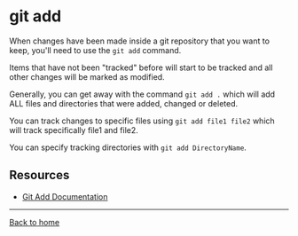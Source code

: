 # git add

When changes have been made inside a git repository that you want to keep, you'll need to use the `git add` command.

Items that have not been "tracked" before will start to be tracked and all other changes will be marked as modified.

Generally, you can get away with the command `git add .` which will add ALL files and directories that were added, changed or deleted.

You can track changes to specific files using `git add file1 file2` which will track specifically file1 and file2.

You can specify tracking directories with `git add DirectoryName`.

## Resources

- [Git Add Documentation](https://git-scm.com/docs/git-add)

---
[Back to home](README.md)